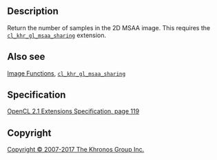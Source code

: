 
## Description

Return the number of samples in the 2D MSAA image. This requires the
[`cl_khr_gl_msaa_sharing`](cl_khr_gl_msaa_sharing.html) extension.

## Also see

[Image Functions](imageFunctions.html),
[`cl_khr_gl_msaa_sharing`](cl_khr_gl_msaa_sharing.html)

## Specification

[OpenCL 2.1 Extensions Specification, page
119](https://www.khronos.org/registry/cl/specs/opencl-2.1-extensions.pdf#page=119)

## Copyright

[Copyright © 2007-2017 The Khronos Group Inc.](copyright.html)
